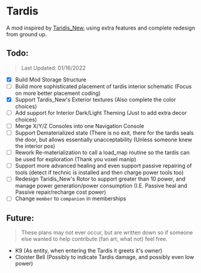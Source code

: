 # Tardis
A mod inspired by [Taridis_New](https://github.com/PiDemon/Taridis_New), using extra features and complete redesign from ground up.

## Todo:

> Last Updated: 01/16/2022

- [x] Build Mod Storage Structure
- [ ] Build more sophisticated placement of tardis interior schematic (Focus on more better placement coding)
- [X] Support Tardis_New's Exterior textures (Also complete the color choices)
- [ ] Add support for Interior Dark/Light Theming (Just to add extra decor choices)
- [ ] Merge X/Y/Z Consoles into one Navigation Console
- [ ] Support Dematerialized state (There is no exit, there for the tardis seals the door, but allows essentially unacceptability (Unless someone knew the interior pos)
- [ ] Rework Re-materialization to call a load_map routine so the tardis can be used for exploration (Thank you voxel manip)
- [ ] Support more advanced healing and even support passive repairing of tools (detect if technic is installed and then charge power tools too)
- [ ] Redesign Taridis_New's Rotor to support greater than 10 power, and manage power generation/power consumption (I.E. Passive heal and Passive repair/recharge cost power)
- [ ] Change `member` to `companion` in memberships

## Future:

> These plans may not ever occur, but are written down so if someone else wanted to help contribute (fan art, what not) feel free.

* K9 (As entity, when entering the Tardis it greets it's owner)
* Cloister Bell (Possibly to indicate Tardis damage, and possibly even low power)
